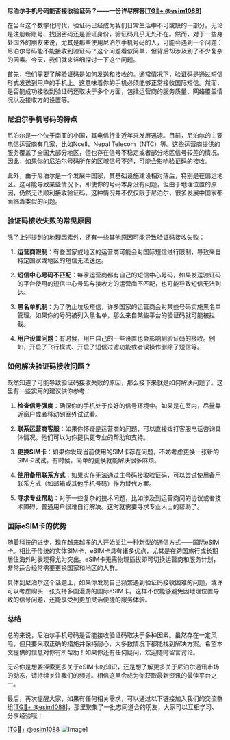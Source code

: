 **尼泊尔手机号码能否接收验证码？——一份详尽解答[[TG💪+ @esim1088](https://t.me/s/esim1088)]**

在当今这个数字化时代，验证码已经成为我们日常生活中不可或缺的一部分。无论是注册新账号、找回密码还是验证身份，验证码几乎无处不在。然而，对于一些身处国外的朋友来说，尤其是那些使用尼泊尔手机号码的人，可能会遇到一个问题：尼泊尔号码能不能接收到验证码？这个问题看似简单，但背后却涉及到了不少复杂的因素。今天，我们就来详细探讨一下这个问题。

首先，我们需要了解验证码是如何发送和接收的。通常情况下，验证码是通过短信形式发送到用户的手机上。这意味着你的手机必须能够正常接收国际短信。然而，是否能成功接收到验证码还取决于多个方面，包括运营商的服务质量、网络覆盖情况以及接收方的设置等。

### 尼泊尔手机号码的特点

尼泊尔是一个位于南亚的小国，其电信行业近年来发展迅速。目前，尼泊尔的主要电信运营商有几家，比如Ncell、Nepal Telecom（NTC）等。这些运营商提供的服务覆盖了全国大部分地区，但也存在信号不稳定或者部分地区信号较差的情况。因此，如果你的尼泊尔号码所在的区域信号不好，可能会影响验证码的接收。

此外，由于尼泊尔是一个发展中国家，其基础设施建设相对落后，特别是在偏远地区。这可能导致某些情况下，即使你的号码本身没有问题，但由于地理位置的原因，仍然无法顺利接收验证码。这种情况并不仅仅限于尼泊尔，很多发展中国家都面临着类似的问题。

### 验证码接收失败的常见原因

除了上述提到的地理因素外，还有一些其他原因可能导致验证码接收失败：

1. **运营商限制**：有些国家或地区的运营商可能会对国际短信进行限制，导致来自特定国家或地区的短信无法送达。
   
2. **短信中心号码不匹配**：每家运营商都有自己的短信中心号码，如果发送验证码的平台使用的短信中心号码与接收方的运营商不匹配，也可能导致短信无法到达。

3. **黑名单机制**：为了防止垃圾短信，许多国家的运营商会对某些号码实施黑名单管理。如果你的号码被列入黑名单，那么来自某些平台的验证码就可能被拦截。

4. **用户设置问题**：有时候，用户自己的一些设置也会影响到验证码的接收。例如，开启了飞行模式、开启了短信过滤功能或者误操作删除了短信等。

### 如何解决验证码接收问题？

既然知道了可能导致验证码接收失败的原因，那么接下来就是如何解决问题了。这里有一些实用的建议供你参考：

1. **检查信号强度**：确保你的手机处于良好的信号环境中。如果是在室内，尽量靠近窗户或者移动到室外试试看。

2. **联系运营商客服**：如果你怀疑是运营商的问题，可以直接拨打客服电话咨询具体情况。他们可以为你提供更专业的帮助和支持。

3. **更换SIM卡**：如果你发现当前使用的SIM卡存在问题，不妨考虑更换一张新的SIM卡试试。有时候，简单的更换就能解决很多麻烦。

4. **使用备用联系方式**：如果实在无法通过主号码接收验证码，可以尝试使用备用联系方式（如邮箱或其他手机号码）作为替代方案。

5. **寻求专业帮助**：对于一些复杂的技术问题，比如涉及到运营商间的协议或者技术障碍，普通用户很难自行解决。这时就需要寻求专业人士的帮助了。

### 国际eSIM卡的优势

随着科技的进步，现在越来越多的人开始关注一种新型的通信方式——国际eSIM卡。相比于传统的实体SIM卡，eSIM卡具有诸多优点，尤其是在跨国旅行或长期居住海外时表现得尤为突出。eSIM卡无需物理插拔即可切换运营商和服务计划，非常适合经常需要更换国家和地区的人群。

具体到尼泊尔这个话题上，如果你发现自己频繁遇到验证码接收困难的问题，或许可以考虑购买一张支持多国漫游的国际eSIM卡。这样不仅能够避免因地理位置导致的信号问题，还能享受到更加灵活便捷的服务体验。

### 总结

总的来说，尼泊尔手机号码是否能接收验证码取决于多种因素。虽然存在一定风险，但只要采取正确的措施并保持耐心，大多数情况下都能找到解决方案。希望本文提供的信息对你有所帮助！如果你还有任何疑问，欢迎随时留言讨论。

无论你是想要探索更多关于eSIM卡的知识，还是想了解更多关于尼泊尔通讯市场的动态，请持续关注我们的频道。相信这里会成为你获取最新资讯的最佳平台之一。

最后，再次提醒大家，如果有任何相关需求，可以通过以下链接加入我们的交流群组[[TG💪+ @esim1088](https://t.me/s/esim1088)]，那里聚集了一批志同道合的朋友，大家可以互相学习、分享经验哦！

[[TG💪+ @esim1088](https://t.me/s/esim1088) ![Image](https://i.postimg.cc/4NQfJmqS/Snipaste-2025-05-13-00-14-12.png)]